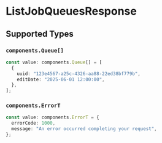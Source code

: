 # ListJobQueuesResponse


## Supported Types

### `components.Queue[]`

```typescript
const value: components.Queue[] = [
  {
    uuid: "123e4567-a25c-4326-aa88-22ed38bf779b",
    editDate: "2025-06-01 12:00:00",
  },
];
```

### `components.ErrorT`

```typescript
const value: components.ErrorT = {
  errorCode: 1000,
  message: "An error occurred completing your request",
};
```


